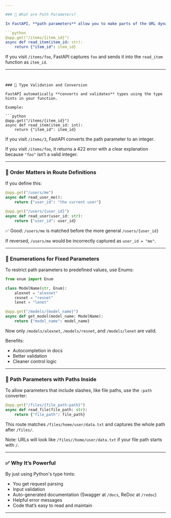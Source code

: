 ```yaml
---

### 🔹 What are Path Parameters?

In FastAPI, **path parameters** allow you to make parts of the URL dynamic. For example:

```python
@app.get("/items/{item_id}")
async def read_item(item_id: str):
    return {"item_id": item_id}
```

If you visit `/items/foo`, FastAPI captures `foo` and sends it into the `read_item` function as `item_id`.

---
```


### 🔹 Type Validation and Conversion

FastAPI automatically **converts and validates** types using the type hints in your function.

Example:

```python
@app.get("/items/{item_id}")
async def read_item(item_id: int):
    return {"item_id": item_id}
```

If you visit `/items/3`, FastAPI converts the path parameter to an integer.

If you visit `/items/foo`, it returns a 422 error with a clear explanation because `"foo"` isn’t a valid integer.

---

### 🔹 Order Matters in Route Definitions

If you define this:

```python
@app.get("/users/me")
async def read_user_me():
    return {"user_id": "the current user"}

@app.get("/users/{user_id}")
async def read_user(user_id: str):
    return {"user_id": user_id}
```

✅ Good: `/users/me` is matched before the more general `/users/{user_id}`

If reversed, `/users/me` would be incorrectly captured as `user_id = "me"`.

---

### 🔹 Enumerations for Fixed Parameters

To restrict path parameters to predefined values, use Enums:

```python
from enum import Enum

class ModelName(str, Enum):
    alexnet = "alexnet"
    resnet = "resnet"
    lenet = "lenet"

@app.get("/models/{model_name}")
async def get_model(model_name: ModelName):
    return {"model_name": model_name}
```

Now only `/models/alexnet`, `/models/resnet`, and `/models/lenet` are valid.

Benefits:
- Autocompletion in docs
- Better validation
- Cleaner control logic

---

### 🔹 Path Parameters with Paths Inside

To allow parameters that include slashes, like file paths, use the `:path` converter:

```python
@app.get("/files/{file_path:path}")
async def read_file(file_path: str):
    return {"file_path": file_path}
```

This route matches `/files/home/user/data.txt` and captures the whole path after `/files/`.

Note: URLs will look like `/files//home/user/data.txt` if your file path starts with `/`.

---

### ✅ Why It’s Powerful

By just using Python's type hints:
- You get request parsing
- Input validation
- Auto-generated documentation (Swagger at `/docs`, ReDoc at `/redoc`)
- Helpful error messages
- Code that’s easy to read and maintain

---

